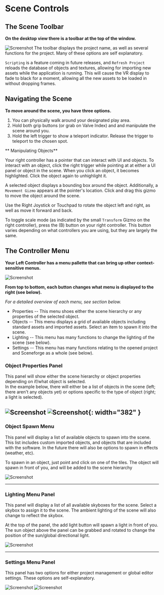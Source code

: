 # Scene Controls

## The Scene Toolbar
**On the desktop view there is a toolbar at the top of the window.**

![Screenshot](img\sceneToolbar.PNG)
The toolbar displays the project name, as well as several functions for the project.
Many of these options are self explanatory.

`Scripting` is a feature coming in future releases, and `Refresh Project` reloads the database of objects and textures, allowing for importing new assets while the application is running.  This will cause the VR display to fade to black for a moment, allowing all the new assets to be loaded in without dropping frames.


## Navigating the Scene
**To move around the scene, you have three options.**

1. You can physically walk around your designated play area.
2. Hold both grip buttons (or grab on Valve Index) and and manipulate the scene around you.
3. Hold the left trigger to show a teleport indicator.  Release the trigger to teleport to the chosen spot.

** Manipulating Objects**

Your right controller has a pointer that can interact with UI and objects.
To interact with an object, click the right trigger while pointing at at either a UI panel or object in the scene.
When you click an object, it becomes highlighted. Click the object again to unhighlight it.

A selected object displays a bounding box around the object.  Additionally, a `Movement Gizmo` appears at the pointer's location.  Click and drag this gizmo to move the object around the scene.

Use the Right Joystick or Touchpad to rotate the object left and right, as well as move it forward and back.  

To toggle scale mode (as indicated by the small `Transform` Gizmo on the right controller), press the (B) button on your right controller.  This button varies depending on what controllers you are using, but they are largely the same.

## The Controller Menu
**Your Left Controller has a menu pallette that can bring up other context-sensitive menus.**

![Screenshot](img\controllerMenu.PNG)

**From top to bottom, each button changes what menu is displayed to the right (see below).**

*For a detailed overview of each menu, see section below.*

* Properties -- This menu shoes either the scene hierarchy or any properties of the selected object.
* Objects -- This menu displays a grid of available objects including standard assets and imported assets. Select an item to spawn it into the scene.
* Lighting -- This menu has many functions to change the lighting of the scene (see below).
*  Settings -- This menu has many functions relating to the opened project and Sceneforge as a whole (see below).

### Object Properties Panel ###
This panel will show either the scene hierarchy or object properties depending on if/what object is selected.  
In the example below, there will either be a list of objects in the scene (left; there aren't any objects yet) or options specific to the type of object (right; a light is selected).


![Screenshot](img\hierarchy.PNG)
![Screenshot](img\lightProperties.PNG){: width="382" }
---
### Object Spawn Menu ###
This panel will display a list of available objects to spawn into the scene.  This list includes custom imported objects, and objects that are included with the software.  In the future there will also be options to spawn in effects (weather, etc).

To spawn in an object, just point and click on one of the tiles.  The object will spawn in front of you, and will be added to the scene hierarchy 

![Screenshot](img\spawnObject.PNG)

---

### Lighting Menu Panel ###
This panel will display a list of all available skyboxes for the scene.  Select a skybox to assign it to the scene.  The ambient lighting of the scene will also change to reflect the skybox.

At the top of the panel, the add light button will spawn a light in front of you.  
The sun object above the panel can be grabbed and rotated to change the position of the sun/global directional light.

![Screenshot](img\lightingPanel.PNG)

---

### Settings Menu Panel ###
This panel has two options for either project management or global editor settings.  These options are self-explanatory.

![Screenshot](img\projectSettings.PNG)
![Screenshot](img\globalSettings.PNG)